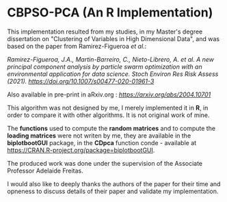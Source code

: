 # CBPSO-PCA  (An R Implementation)

This implementation resulted from my studies, in my Master's degree dissertation on "Clustering of Variables in High Dimensional Data", and was based on the paper from Ramirez-Figueroa *et al.*: 

*Ramirez-Figueroa, J.A., Martin-Barreiro, C., Nieto-Librero, A. et al. A new principal component analysis by particle swarm optimization with an environmental application for data science. Stoch Environ Res Risk Assess (2021). https://doi.org/10.1007/s00477-020-01961-3*

Also available in pre-print in aRxiv.org : *https://arxiv.org/abs/2004.10701*

This algorithm was not designed by me, I merely implemented it in **R**, in order to compare it with other algorithms. It is not original work of mine. 


The **functions** used to compute the **random matrices** and to compute the **loading matrices** were not writen by me, they are available in the **biplotbootGUI** package, in the **CDpca** function conde - available at https://CRAN.R-project.org/package=biplotbootGUI.

The produced work was done under the supervision of the Associate Professor Adelaide Freitas. 

I would also like to deeply thanks the authors of the paper for their time and opneness to discuss details of their paper and validate my implementation.
